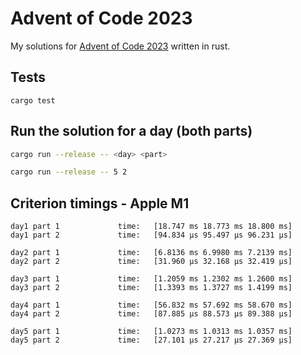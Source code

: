 # Advent of Code 2023

My solutions for [Advent of Code 2023](https://adventofcode.com/2023) written in rust.

## Tests

```
cargo test
```

## Run the solution for a day (both parts)

```bash
cargo run --release -- <day> <part>
```

```bash
cargo run --release -- 5 2
```

## Criterion timings - Apple M1

```text
day1 part 1             time:   [18.747 ms 18.773 ms 18.800 ms]
day1 part 2             time:   [94.834 µs 95.497 µs 96.231 µs]

day2 part 1             time:   [6.8136 ms 6.9980 ms 7.2139 ms]
day2 part 2             time:   [31.960 µs 32.168 µs 32.419 µs]

day3 part 1             time:   [1.2059 ms 1.2302 ms 1.2600 ms]
day3 part 2             time:   [1.3393 ms 1.3727 ms 1.4199 ms]

day4 part 1             time:   [56.832 ms 57.692 ms 58.670 ms]
day4 part 2             time:   [87.885 µs 88.573 µs 89.388 µs]

day5 part 1             time:   [1.0273 ms 1.0313 ms 1.0357 ms]
day5 part 2             time:   [27.101 µs 27.217 µs 27.369 µs]
```
